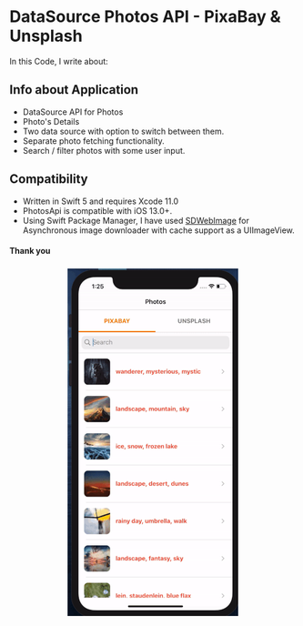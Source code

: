 # DataSource Photos API - PixaBay & Unsplash

In this Code, I write about:

## Info about Application 

- DataSource API for Photos
- Photo's Details
- Two data source with option to switch between them.
- Separate photo fetching functionality.
- Search / filter photos with some user input.

## Compatibility

- Written in Swift 5 and requires Xcode 11.0
- PhotosApi is compatible with iOS 13.0+.
- Using Swift Package Manager, I have used [SDWebImage](https://github.com/SDWebImage/SDWebImage.git) for Asynchronous image downloader with cache support as a UIImageView.
#### Thank you

<h3 align="center">
<img src="Photo.gif" alt="Screen record of PhotosApi for iOS"/>
</h3>

